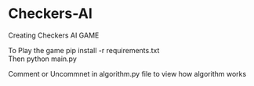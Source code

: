 # Checkers-AI
 Creating Checkers AI GAME
 
 To Play the game pip install -r requirements.txt  
 Then python main.py
 
 Comment or Uncommnet in algorithm.py file to view how algorithm works 
